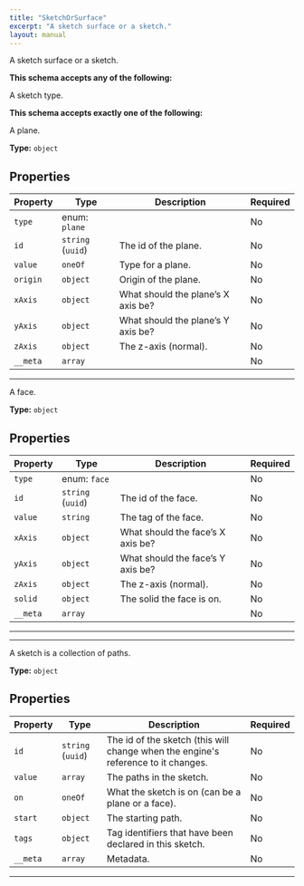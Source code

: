 ```yaml
---
title: "SketchOrSurface"
excerpt: "A sketch surface or a sketch."
layout: manual
---
```


A sketch surface or a sketch.



**This schema accepts any of the following:**

A sketch type.




**This schema accepts exactly one of the following:**

A plane.


**Type:** `object`




## Properties

| Property | Type | Description | Required |
|----------|------|-------------|----------|
| `type` |enum: `plane`|  | No |
| `id` |`string` (`uuid`)| The id of the plane. | No |
| `value` |`oneOf`| Type for a plane. | No |
| `origin` |`object`| Origin of the plane. | No |
| `xAxis` |`object`| What should the plane’s X axis be? | No |
| `yAxis` |`object`| What should the plane’s Y axis be? | No |
| `zAxis` |`object`| The z-axis (normal). | No |
| `__meta` |`array`|  | No |


----
A face.


**Type:** `object`




## Properties

| Property | Type | Description | Required |
|----------|------|-------------|----------|
| `type` |enum: `face`|  | No |
| `id` |`string` (`uuid`)| The id of the face. | No |
| `value` |`string`| The tag of the face. | No |
| `xAxis` |`object`| What should the face’s X axis be? | No |
| `yAxis` |`object`| What should the face’s Y axis be? | No |
| `zAxis` |`object`| The z-axis (normal). | No |
| `solid` |`object`| The solid the face is on. | No |
| `__meta` |`array`|  | No |


----




----
A sketch is a collection of paths.


**Type:** `object`




## Properties

| Property | Type | Description | Required |
|----------|------|-------------|----------|
| `id` |`string` (`uuid`)| The id of the sketch (this will change when the engine&#x27;s reference to it changes. | No |
| `value` |`array`| The paths in the sketch. | No |
| `on` |`oneOf`| What the sketch is on (can be a plane or a face). | No |
| `start` |`object`| The starting path. | No |
| `tags` |`object`| Tag identifiers that have been declared in this sketch. | No |
| `__meta` |`array`| Metadata. | No |


----





